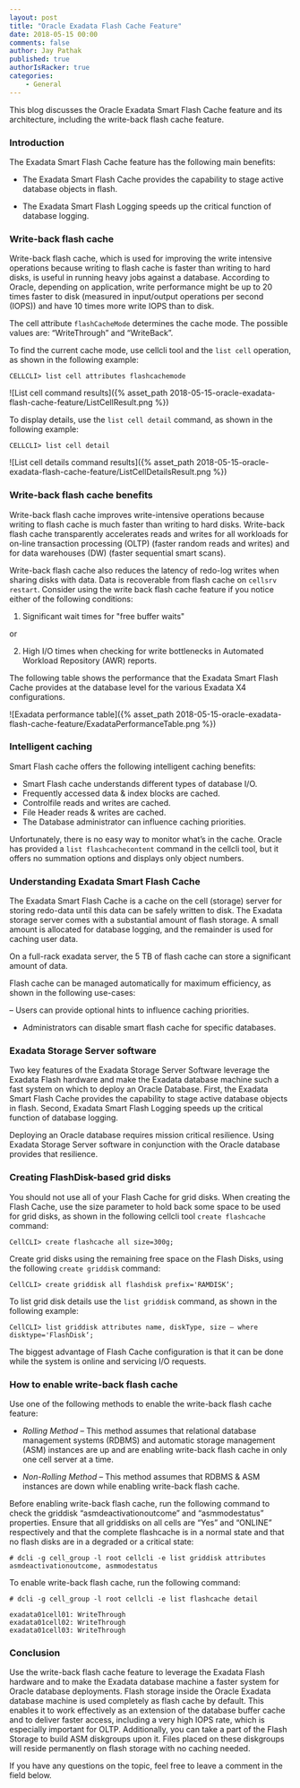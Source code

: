 ```yaml
---
layout: post
title: "Oracle Exadata Flash Cache Feature"
date: 2018-05-15 00:00
comments: false
author: Jay Pathak
published: true
authorIsRacker: true
categories:
    - General
---
```


This blog discusses the Oracle Exadata Smart Flash Cache feature and its
architecture, including the write-back flash cache feature.

<!-- more -->

### Introduction

The Exadata Smart Flash Cache feature has the following main benefits:

- The Exadata Smart Flash Cache provides the capability to stage active database
  objects in flash.

- The Exadata Smart Flash Logging speeds up the critical function of database
  logging.

### Write-back flash cache

Write-back flash cache, which is used for improving the write intensive
operations because writing to flash cache is faster than writing to hard disks,
is useful in running heavy jobs against a database. According to Oracle,
depending on application, write performance might be up to 20 times faster
to disk (measured in input/output operations per second (IOPS)) and have
10 times more write IOPS than to disk.

The cell attribute `flashCacheMode` determines the cache mode. The possible
values are: “WriteThrough” and “WriteBack”.

To find the current cache mode, use cellcli tool and the `list cell` operation,
as shown in the following example:

    CELLCLI> list cell attributes flashcachemode

![List cell command results]({% asset_path 2018-05-15-oracle-exadata-flash-cache-feature/ListCellResult.png %})

To display details, use the `list cell detail` command, as shown in the following
example:

    CELLCLI> list cell detail

![List cell details command results]({% asset_path 2018-05-15-oracle-exadata-flash-cache-feature/ListCellDetailsResult.png %})


### Write-back flash cache benefits

Write-back flash cache improves write-intensive operations because writing to
flash cache is much faster than writing to hard disks. Write-back flash cache
transparently accelerates reads and writes for all workloads for on-line
transaction processing (OLTP) (faster random reads and writes) and for
data warehouses (DW) (faster sequential smart scans).

Write-back flash cache also reduces the latency of redo-log writes when sharing
disks with data. Data is recoverable from flash cache on `cellsrv restart`.
Consider using the write back flash cache feature if you notice either of the
following conditions:

1) Significant wait times for "free buffer waits"

or

2) High I/O times when checking for write bottlenecks in Automated Workload
   Repository (AWR) reports.

The following table shows the performance that the Exadata Smart Flash Cache
provides at the database level for the various Exadata X4 configurations.

![Exadata performance table]({% asset_path 2018-05-15-oracle-exadata-flash-cache-feature/ExadataPerformanceTable.png %})

### Intelligent caching

Smart Flash cache offers the following intelligent caching benefits:

- Smart Flash cache understands different types of database I/O.
- Frequently accessed data & index blocks are cached.
- Controlfile reads and writes are cached.
- File Header reads & writes are cached.
- The Database administrator can influence caching priorities.

Unfortunately, there is no easy way to monitor what’s in the cache. Oracle has
provided a `list flashcachecontent` command in the cellcli tool, but it offers
no summation options and displays only object numbers.

### Understanding Exadata Smart Flash Cache

The Exadata Smart Flash Cache is a cache on the cell (storage) server for
storing redo-data until this data can be safely written to disk. The Exadata
storage server comes with a substantial amount of flash storage. A small amount
is allocated for database logging, and the remainder is used for caching user
data.

On a full-rack exadata server, the 5 TB of flash cache can store a significant
amount of data.

Flash cache can be managed automatically for maximum efficiency, as shown in
the following use-cases:

– Users can provide optional hints to influence caching priorities.
- Administrators can disable smart flash cache for specific databases.


### Exadata Storage Server software

Two key features of the Exadata Storage Server Software leverage the Exadata
Flash hardware and make the Exadata database machine such a fast system on which
to deploy an Oracle Database. First, the Exadata Smart Flash Cache provides the
capability to stage active database objects in flash. Second, Exadata Smart
Flash Logging speeds up the critical function of database logging.

Deploying an Oracle database requires mission critical resilience. Using Exadata
Storage Server software in conjunction with the Oracle database provides that
resilience.

### Creating FlashDisk-based grid disks

You should not use all of your Flash Cache for grid disks. When creating the
Flash Cache, use the size parameter to hold back some space to be used for grid
disks, as shown in the following cellcli tool `create flashcache` command:

    CellCLI> create flashcache all size=300g;

Create grid disks using the remaining free space on the Flash Disks, using the
following `create griddisk` command:

    CellCLI> create griddisk all flashdisk prefix='RAMDISK‘;

To list grid disk details use the `list griddisk` command, as shown in the
following example:

    CellCLI> list griddisk attributes name, diskType, size – where disktype='FlashDisk‘;

The biggest advantage of Flash Cache configuration is that it can be done
while the system is online and servicing I/O requests.

### How to enable write-back flash cache

Use one of the following methods to enable the write-back flash cache feature:

- *Rolling Method* – This method assumes that relational database management
  systems (RDBMS) and automatic storage management (ASM) instances are up and
  are enabling write-back flash cache in only one cell server at a time.

- *Non-Rolling Method* – This method assumes that RDBMS & ASM instances are down
  while enabling write-back flash cache.

Before enabling write-back flash cache, run the following command to check
the griddisk “asmdeactivationoutcome” and “asmmodestatus” properties. Ensure
that all griddisks on all cells are “Yes” and “ONLINE” respectively and that
the complete flashcache is in a normal state and that no flash disks are in
a degraded or a critical state:

    # dcli -g cell_group -l root cellcli -e list griddisk attributes asmdeactivationoutcome, asmmodestatus

To enable write-back flash cache, run the following command:

    # dcli -g cell_group -l root cellcli -e list flashcache detail

    exadata01cell01: WriteThrough
    exadata01cell02: WriteThrough
    exadata01cell03: WriteThrough

### Conclusion

Use the write-back flash cache feature to leverage the Exadata Flash hardware
and to make the Exadata database machine a faster system for Oracle database
deployments. Flash storage inside the Oracle Exadata database machine is used
completely as flash cache by default.  This enables it to work effectively as
an extension of the database buffer cache and to deliver faster access,
including a very high IOPS rate, which is especially important for OLTP.
Additionally, you can take a part of the Flash Storage to build ASM diskgroups
upon it. Files placed on these diskgroups will reside permanently on flash
storage with no caching needed.

If you have any questions on the topic, feel free to leave a comment in the
field below.
